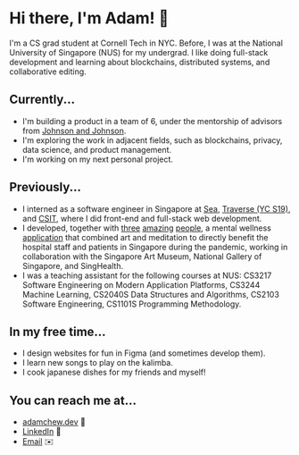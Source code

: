 # Hi there, I'm Adam! 👋

I'm a CS grad student at Cornell Tech in NYC. Before, I was at the National University of Singapore (NUS) for my undergrad. I like doing full-stack development and learning about blockchains, distributed systems, and collaborative editing.

## Currently...

-   I'm building a product in a team of 6, under the mentorship of advisors from [Johnson and Johnson](https://www.jnj.com/).
-   I'm exploring the work in adjacent fields, such as blockchains, privacy, data science, and product management.
-   I'm working on my next personal project.

## Previously...

-   I interned as a software engineer in Singapore at [Sea](https://www.sea.com/), [Traverse (YC S19)](https://www.traverse.ai/), and [CSIT](https://www.csit.gov.sg/), where I did front-end and full-stack web development.
-   I developed, together with [three](https://github.com/lyskevin/) [amazing](https://github.com/chrisgzf) [people](https://github.com/eksinyue), a mental wellness [application](https://www.artpreciate.sg/) that combined art and meditation to directly benefit the hospital staff and patients in Singapore during the pandemic, working in collaboration with the Singapore Art Museum, National Gallery of Singapore, and SingHealth.
-   I was a teaching assistant for the following courses at NUS: CS3217 Software Engineering on Modern Application Platforms, CS3244 Machine Learning, CS2040S Data Structures and Algorithms, CS2103 Software Engineering, CS1101S Programming Methodology.

## In my free time...

-   I design websites for fun in Figma (and sometimes develop them).
-   I learn new songs to play on the kalimba.
-   I cook japanese dishes for my friends and myself!

## You can reach me at...

-   [adamchew.dev](https://adamchew.dev) :wave:
-   [LinkedIn](https://www.linkedin.com/in/adamchew95/) :handshake:
-   [Email](mailto:yc875@cornell.edu) :envelope:

<!--
**adamwth/adamwth** is a ✨ _special_ ✨ repository because its `README.md` (this file) appears on your GitHub profile.

Here are some ideas to get you started:

- 🔭 I’m currently working on ...
- 🌱 I’m currently learning ...
- 👯 I’m looking to collaborate on ...
- 🤔 I’m looking for help with ...
- 💬 Ask me about ...
- 📫 How to reach me: ...
- 😄 Pronouns: ...
- ⚡ Fun fact: ...
-->
